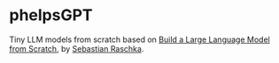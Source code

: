 # phelpsGPT
Tiny LLM models from scratch based on [Build a Large Language Model from Scratch](https://www.manning.com/books/build-a-large-language-model-from-scratch), by [Sebastian Raschka](https://sebastianraschka.com/).
